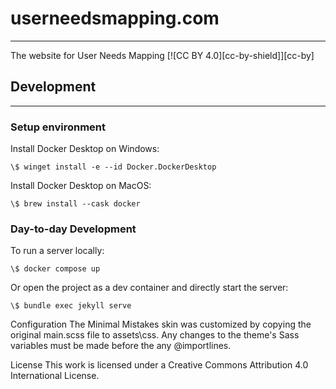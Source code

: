 # userneedsmapping.com  
---
The website for User Needs Mapping [![CC BY 4.0][cc-by-shield]][cc-by]

## Development
---
### Setup environment
Install Docker Desktop on Windows:

```
\$ winget install -e --id Docker.DockerDesktop
```

Install Docker Desktop on MacOS:

```
\$ brew install --cask docker
```

### Day-to-day Development

To run a server locally:
```
\$ docker compose up
```

Or open the project as a dev container and directly start the server:
```
\$ bundle exec jekyll serve
```

Configuration
The Minimal Mistakes skin was customized by copying the original main.scss file to assets\css. Any changes to the theme's Sass variables must be made before the any @importlines.

License
This work is licensed under a Creative Commons Attribution 4.0 International License.

